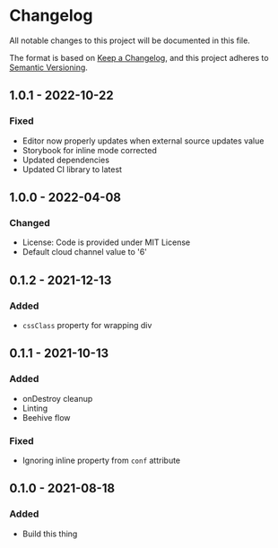 # Changelog
All notable changes to this project will be documented in this file.

The format is based on [Keep a Changelog](https://keepachangelog.com/en/1.0.0/),
and this project adheres to [Semantic Versioning](https://semver.org/spec/v2.0.0.html).

## 1.0.1 - 2022-10-22
### Fixed
- Editor now properly updates when external source updates value
- Storybook for inline mode corrected
- Updated dependencies
- Updated CI library to latest

## 1.0.0 - 2022-04-08
### Changed
- License: Code is provided under MIT License
- Default cloud channel value to '6'

## 0.1.2 - 2021-12-13
### Added
- `cssClass` property for wrapping div

## 0.1.1 - 2021-10-13
### Added
- onDestroy cleanup
- Linting
- Beehive flow
### Fixed
- Ignoring inline property from `conf` attribute

## 0.1.0 - 2021-08-18
### Added
- Build this thing
